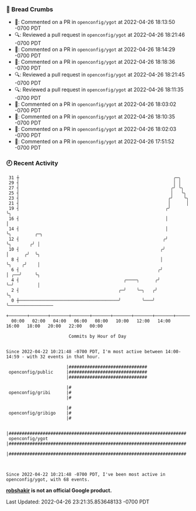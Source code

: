 ### 🍞 Bread Crumbs

 * 💬: Commented on a PR in  `openconfig/ygot` at 2022-04-26 18:13:50 -0700 PDT
 * 🔍: Reviewed a pull request in  `openconfig/ygot` at 2022-04-26 18:21:46 -0700 PDT
 * 💬: Commented on a PR in  `openconfig/ygot` at 2022-04-26 18:14:29 -0700 PDT
 * 💬: Commented on a PR in  `openconfig/ygot` at 2022-04-26 18:18:36 -0700 PDT
 * 🔍: Reviewed a pull request in  `openconfig/ygot` at 2022-04-26 18:21:45 -0700 PDT
 * 🔍: Reviewed a pull request in  `openconfig/ygot` at 2022-04-26 18:11:35 -0700 PDT
 * 💬: Commented on a PR in  `openconfig/ygot` at 2022-04-26 18:03:02 -0700 PDT
 * 💬: Commented on a PR in  `openconfig/ygot` at 2022-04-26 18:10:35 -0700 PDT
 * 💬: Commented on a PR in  `openconfig/ygot` at 2022-04-26 18:02:03 -0700 PDT
 * 💬: Commented on a PR in  `openconfig/ygot` at 2022-04-26 17:51:52 -0700 PDT

### 🕘 Recent Activity
```
 31 ┼                                                           ╭─╮
 29 ┤                                                           │ │
 27 ┤                                                          ╭╯ ╰╮
 25 ┤                                                          │   ╰╮
 23 ┤                                                         ╭╯    ╰╮
 21 ┤                                                         │      │
 19 ┤                                                        ╭╯      ╰╮
 16 ┤                                                        │        │
 14 ┤                                                        │        ╰╮         ╭─╮
 12 ┤                                                       ╭╯         ╰╮       ╭╯ │
 10 ┤                                                      ╭╯           │      ╭╯  ╰╮
  8 ┤                                                      │            ╰╮    ╭╯    │
  6 ┤                                                     ╭╯             │ ╭──╯     ╰╮
  4 ┤                                        ╭────╮      ╭╯              ╰─╯         │
  2 ┤                                      ╭─╯    ╰─╮   ╭╯                           ╰╮
  0 ┼──────────────────────────────────────╯        ╰───╯                             ╰─────────────────
    +───────+───────+───────+───────+───────+───────+───────+───────+───────+───────+───────+───────+────
  00:00   02:00   04:00   06:00   08:00   10:00   12:00   14:00   16:00   18:00   20:00   22:00   00:00   

						Commits by Hour of Day


Since 2022-04-22 10:21:48 -0700 PDT, I'm most active between 14:00-14:59 - with 32 events in that hour.

```



```
                       |##############################
 openconfig/public     |##############################
                       |##############################

                       |#
 openconfig/gribi      |#
                       |#

                       |#
 openconfig/gribigo    |#
                       |#

                       |####################################################################
 openconfig/ygot       |####################################################################
                       |####################################################################



Since 2022-04-22 10:21:48 -0700 PDT, I've been most active in openconfig/ygot, with 68 events.

```
**[robshakir](mailto:robjs@google.com) is not an official Google product.**  


Last Updated: 2022-04-26 23:21:35.853648133 -0700 PDT
